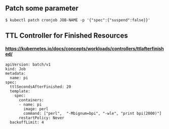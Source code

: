 ## Patch some parameter
```
$ kubectl patch cronjob JOB-NAME -p '{"spec":{"suspend":false}}'
```

## TTL Controller for Finished Resources
#### https://kubernetes.io/docs/concepts/workloads/controllers/ttlafterfinished/
```
apiVersion: batch/v1
kind: Job
metadata:
  name: pi
spec:
  ttlSecondsAfterFinished: 20
  template:
    spec:
      containers:
      - name: pi
        image: perl
        command: ["perl",  "-Mbignum=bpi", "-wle", "print bpi(2000)"]
      restartPolicy: Never
  backoffLimit: 4
```